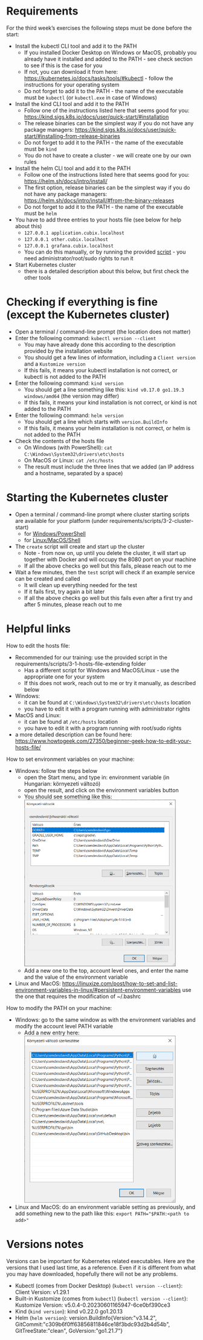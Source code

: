 # Requirements
For the third week’s exercises the following steps must be done before the start:
* Install the kubectl CLI tool and add it to the PATH
  * If you installed Docker Desktop on Windows or MacOS, probably you already have it installed and added to the PATH - see check section to see if this is the case for you
  * If not, you can download it from here: https://kubernetes.io/docs/tasks/tools/#kubectl - follow the instructions for your operating system
  * Do not forget to add it to the PATH - the name of the executable must be `kubectl` (or `kubectl.exe` in case of Windows)
* Install the kind CLI tool and add it to the PATH
  * Follow one of the instructions listed here that seems good for you: https://kind.sigs.k8s.io/docs/user/quick-start/#installation
  * The release binaries can be the simplest way if you do not have any package managers: https://kind.sigs.k8s.io/docs/user/quick-start/#installing-from-release-binaries
  * Do not forget to add it to the PATH - the name of the executable must be `kind`
  * You do not have to create a cluster - we will create one by our own rules
* Install the helm CLI tool and add it to the PATH
  * Follow one of the instructions listed here that seems good for you: https://helm.sh/docs/intro/install/
  * The first option, release binaries can be the simplest way if you do not have any package managers: https://helm.sh/docs/intro/install/#from-the-binary-releases
  * Do not forget to add it to the PATH - the name of the executable must be `helm`
* You have to add three entries to your hosts file (see below for help about this)
  * `127.0.0.1 application.cubix.localhost`
  * `127.0.0.1 other.cubix.localhost`
  * `127.0.0.1 grafana.cubix.localhost`
  * You can do this manually, or by running the provided [script](/requirements/scripts/3-1-hosts-file-extending) - you need administrator/root/sudo rights to run it
* Start Kubernetes cluster
  * there is a detailed description about this below, but first check the other tools

# Checking if everything is fine (except the Kubernetes cluster)
* Open a terminal / command-line prompt (the location does not matter)
* Enter the following command: `kubectl version --client`
  * You may have already done this according to the description provided by the installation website
  * You should get a few lines of information, including a `Client version` and a `Kustomize version`
  * If this fails, it means your kubectl installation is not correct, or kubectl is not added to the PATH
* Enter the following command: `kind version`
  * You should get a line something like this: `kind v0.17.0 go1.19.3 windows/amd64` (the version may differ)
  * If this fails, it means your kind installation is not correct, or kind is not added to the PATH
* Enter the following command: `helm version`
  * You should get a line which starts with `version.BuildInfo`
  * If this fails, it means your helm installation is not correct, or helm is not added to the PATH
* Check the contents of the hosts file
  * On Windows (with PowerShell): `cat C:\Windows\System32\drivers\etc\hosts`
  * On MacOS or Linux: `cat /etc/hosts`
  * The result must include the three lines that we added (an IP address and a hostname, separated by a space)

# Starting the Kubernetes cluster

* Open a terminal / command-line prompt where cluster starting scripts are available for your platform (under requirements/scripts/3-2-cluster-start)
  * for [Windows/PowerShell](/requirements/scripts/3-2-cluster-start/windows)
  * for [Linux/MacOS/Shell](/requirements/scripts/3-2-cluster-start/macos-linux)
* The `create` script will create and start up the cluster
  * Note - from now on, up until you delete the cluster, it will start up together with Docker and will occupy the 8080 port on your machine
  * If all the above checks go well but this fails, please reach out to me
* Wait a few minutes, then the `test` script will check if an example service can be created and called
  * It will clean up everything needed for the test
  * If it fails first, try again a bit later
  * If all the above checks go well but this fails even after a first try and after 5 minutes, please reach out to me

# Helpful links

How to edit the hosts file:
* Recommended for our training: use the provided script in the requirements/scripts/3-1-hosts-file-extending folder
  * Has a different script for Windows and MacOS/Linux - use the appropriate one for your system
  * If this does not work, reach out to me or try it manually, as described below
* Windows: 
  * it can be found at `C:\Windows\System32\drivers\etc\hosts` location
  * you have to edit it with a program running with administrator rights
* MacOS and Linux:
  * it can be found at `/etc/hosts` location
  * you have to edit it with a program running with root/sudo rights
* a more detailed description can be found here: https://www.howtogeek.com/27350/beginner-geek-how-to-edit-your-hosts-file/

How to set environment variables on your machine:
* Windows: follow the steps below
  * open the Start menu, and type in: environment variable (in Hungarian: környezeti változó)
  * open the result, and click on the environment variables button
  * You should see something like this: <img src='/requirements/img/1-env.png' width='400'>
  * Add a new one to the top, account level ones, and enter the name and the value of the environment variable
* Linux and MacOS: https://linuxize.com/post/how-to-set-and-list-environment-variables-in-linux/#persistent-environment-variables use the one that requires the modification of ~/.bashrc

How to modify the PATH on your machine:
* Windows: go to the same window as with the environment variables and modify the account level PATH variable
  * Add a new entry here: <img src='/requirements/img/1-path.png' width='400'>
* Linux and MacOS: do an environment variable setting as previously, and add something new to the path like this: `export PATH="$PATH:<path to add>"`

# Versions notes

Versions can be important for Kubernetes related executables. Here are the versions that I used last time, as a reference.
Even if it is different from what you may have downloaded, hopefully there will not be any problems.

* Kubectl (comes from Docker Desktop) (`kubectl version --client`): Client Version: v1.29.1
* Built-in Kustomize (comes from `kubectl`) (`kubectl version --client`): Kustomize Version: v5.0.4-0.20230601165947-6ce0bf390ce3
* Kind (`kind version`): kind v0.22.0 go1.20.13
* Helm (`helm version`): version.BuildInfo{Version:"v3.14.2", GitCommit:"c309b6f0ff63856811846ce18f3bdc93d2b4d54b", GitTreeState:"clean", GoVersion:"go1.21.7"}
